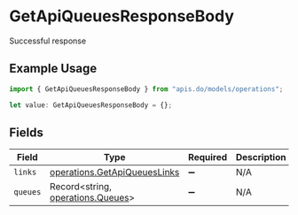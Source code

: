 # GetApiQueuesResponseBody

Successful response

## Example Usage

```typescript
import { GetApiQueuesResponseBody } from "apis.do/models/operations";

let value: GetApiQueuesResponseBody = {};
```

## Fields

| Field                                                                        | Type                                                                         | Required                                                                     | Description                                                                  |
| ---------------------------------------------------------------------------- | ---------------------------------------------------------------------------- | ---------------------------------------------------------------------------- | ---------------------------------------------------------------------------- |
| `links`                                                                      | [operations.GetApiQueuesLinks](../../models/operations/getapiqueueslinks.md) | :heavy_minus_sign:                                                           | N/A                                                                          |
| `queues`                                                                     | Record<string, [operations.Queues](../../models/operations/queues.md)>       | :heavy_minus_sign:                                                           | N/A                                                                          |